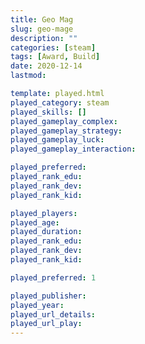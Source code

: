 ```yaml
---
title: Geo Mag
slug: geo-mage
description: ""
categories: [steam]
tags: [Award, Build]
date: 2020-12-14
lastmod: 

template: played.html
played_category: steam
played_skills: []
played_gameplay_complex: 
played_gameplay_strategy: 
played_gameplay_luck: 
played_gameplay_interaction: 

played_preferred: 
played_rank_edu: 
played_rank_dev: 
played_rank_kid: 

played_players: 
played_age: 
played_duration: 
played_rank_edu: 
played_rank_dev: 
played_rank_kid: 

played_preferred: 1

played_publisher: 
played_year: 
played_url_details: 
played_url_play: 
---
```


